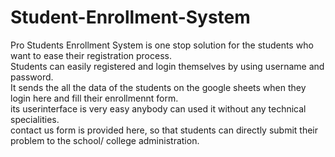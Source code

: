 # Student-Enrollment-System
Pro Students Enrollment System is one stop solution for the students who want to ease their registration process.<br>
Students can easily registered and login themselves by using username and password.<br>
It sends the all the data of the students on the google sheets when they login here and fill their enrollmennt form.<br>
its userinterface is very easy anybody can used it without any technical specialities.<br>
contact us form is provided here, so that students can directly submit their problem to the school/ college administration.
